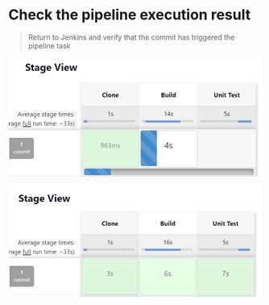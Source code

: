 # Check the pipeline execution result

>Return to Jenkins and verify that the commit has triggered the pipeline task

![Picture 111](../assets/step11pic1JenkinsRunning.png)

![Picture 112](../assets/step11pic2JenkinsRunning.png)

<br/>
